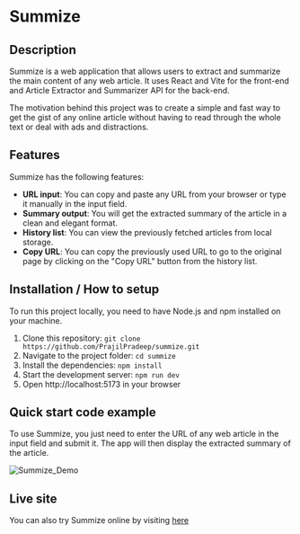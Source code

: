 # Summize

## Description

Summize is a web application that allows users to extract and summarize the main content of any web article. It uses React and Vite for the front-end and Article Extractor and Summarizer API for the back-end.

The motivation behind this project was to create a simple and fast way to get the gist of any online article without having to read through the whole text or deal with ads and distractions.

## Features

Summize has the following features:

- **URL input**: You can copy and paste any URL from your browser or type it manually in the input field.
- **Summary output**: You will get the extracted summary of the article in a clean and elegant format.
- **History list**: You can view the previously fetched articles from local storage.
- **Copy URL**: You can copy the previously used URL to go to the original page by clicking on the "Copy URL" button from the history list.

## Installation / How to setup

To run this project locally, you need to have Node.js and npm installed on your machine.

1. Clone this repository: `git clone https://github.com/PrajilPradeep/summize.git`
2. Navigate to the project folder: `cd summize`
3. Install the dependencies: `npm install`
4. Start the development server: `npm run dev`
5. Open http://localhost:5173 in your browser

## Quick start code example

To use Summize, you just need to enter the URL of any web article in the input field and submit it. The app will then display the extracted summary of the article.

![Summize_Demo](https://github.com/PrajilPradeep/summize/assets/93212835/e82cf445-c37a-428d-b9b4-6d6a9e71ff93)

## Live site

You can also try Summize online by visiting [here](https://dulcet-cannoli-474da0.netlify.app/)
